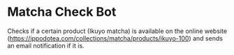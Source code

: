 # Matcha Check Bot 
Checks if a certain product (Ikuyo matcha) is available on the online website (https://ippodotea.com/collections/matcha/products/ikuyo-100) and sends an email notification if it is. 
